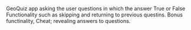 GeoQuiz app asking the user questions in which the answer True or False
Functionality such as skipping and returning to previous questins. 
Bonus functinality, Cheat; revealing answers to questions.
